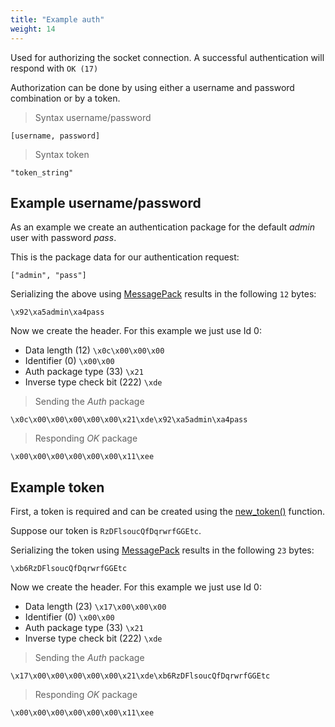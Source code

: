 ```yaml
---
title: "Example auth"
weight: 14
---
```


Used for authorizing the socket connection. A successful authentication will respond with `OK (17)`

Authorization can be done by using either a username and password combination or by a token.

> Syntax username/password

```none
[username, password]
```

> Syntax token

```none
"token_string"
```

## Example username/password

As an example we create an authentication package for the default *admin* user with password *pass*.

This is the package data for our authentication request:

`["admin", "pass"]`

Serializing the above using [MessagePack](https://msgpack.org) results in the following `12` bytes:

`\x92\xa5admin\xa4pass`

Now we create the header. For this example we just use Id 0:

- Data length (12) `\x0c\x00\x00\x00`
- Identifier (0) `\x00\x00`
- Auth package type (33) `\x21`
- Inverse type check bit (222) `\xde`

> Sending the *Auth* package

```none
\x0c\x00\x00\x00\x00\x00\x21\xde\x92\xa5admin\xa4pass
```

> Responding *OK* package

```none
\x00\x00\x00\x00\x00\x00\x11\xee
```

## Example token

First, a token is required and can be created using the [new_token()](../../../thingsdb-api/new_token) function.

Suppose our token is `RzDFlsoucQfDqrwrfGGEtc`.

Serializing the token using [MessagePack](https://msgpack.org) results in the following `23` bytes:

`\xb6RzDFlsoucQfDqrwrfGGEtc`

Now we create the header. For this example we just use Id 0:

- Data length (23) `\x17\x00\x00\x00`
- Identifier (0) `\x00\x00`
- Auth package type (33) `\x21`
- Inverse type check bit (222) `\xde`

> Sending the *Auth* package

```none
\x17\x00\x00\x00\x00\x00\x21\xde\xb6RzDFlsoucQfDqrwrfGGEtc
```

> Responding *OK* package

```none
\x00\x00\x00\x00\x00\x00\x11\xee
```